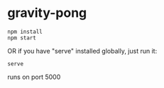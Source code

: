 # gravity-pong

```
npm install
npm start
```

OR if you have "serve" installed globally, just run it:
```
serve
```

runs on port 5000
